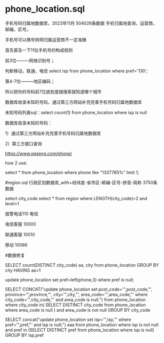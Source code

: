 # phone_location.sql
手机号码归属地数据库，2023年11月 504026条数据  手机归属地查询，运营商，邮编，区号。

手机号可以携号转网归属运营商不一定准确

首先普及一下11位手机号的构成规则

前3位———网络识别号；

判断移动，联通，电信  select isp from phone_location where pref='130';

第4-7位———地区编码；

所以把你的号码前7位放到度娘搜索就知道哪个城市

数据库收录未知的号码，通过第三方网站补充完善手机号码归属地数据库

未知号码列表sql：select count(1) from phone_location where isp is null

数据库收录未知的号码：

1）通过第三方网站补充完善手机号码归属地数据库

2）第三方接口查询

https://www.qqzeng.com/phone/

how 2 use:

select * from phone_location where phone like "1337785%" limit 1;

#region.sql
行政区划数据库_with+经纬度-省市区-邮编-区号-拼音-简称 3750条数据

select city_code select * from region where LENGTH(city_code)>2 and level>1

报警电话110 电信

电信客服 10000  

联通客服 10010

移动  10086

#数据修复

SELECT count(DISTINCT city_code) aa, city from phone_location GROUP BY city HAVING aa>1

update phone_location set pref=left(phone,3) where pref is null;

SELECT CONCAT("update phone_location set post_code='",post_code,"', province='",province,"', city='",city,"', area_code='",area_code,"' where city_code='",city_code,"' and area_code is null;") from phone_location where city_code in(
SELECT DISTINCT city_code from phone_location where area_code is null
) and area_code is not null GROUP BY city_code

SELECT concat("update phone_location set isp='",isp,"' where pref='",pref,"' and isp is null;") aaa from phone_location where isp is not null and pref in (SELECT DISTINCT pref from phone_location where isp is null) GROUP BY isp,pref 
